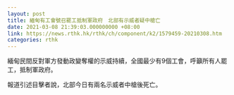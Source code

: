 ```yaml
---
layout: post
title: 緬甸有工會號召罷工抵制軍政府　北部有示威者疑中槍亡
date: 2021-03-08 21:39:03.000000000 +08:00
link: https://news.rthk.hk/rthk/ch/component/k2/1579459-20210308.htm
categories: rthk
---
```


緬甸民間反對軍方發動政變奪權的示威持續，全國最少有9個工會，呼籲所有人罷工，抵制軍政府。

報道引述目擊者說，北部今日有兩名示威者中槍後死亡。
